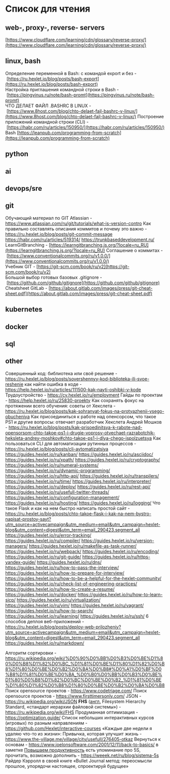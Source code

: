 # Список для чтения

## web-, proxy-, reverse- servers

[https://www.cloudflare.com/learning/cdn/glossary/reverse-proxy/](https://www.cloudflare.com/learning/cdn/glossary/reverse-proxy/)

## linux, bash

Определение переменной в Bash: с командой export и без - [https://ru.hexlet.io/blog/posts/bash-export](https://ru.hexlet.io/blog/posts/bash-export)  
Настройка приглашения командной строки в Bash - [https://pingvinus.ru/note/bash-promt](https://pingvinus.ru/note/bash-promt)  
ЧТО ДЕЛАЕТ ФАЙЛ .BASHRC В LINUX - [https://www.8host.com/blog/chto-delaet-fajl-bashrc-v-linux/](https://www.8host.com/blog/chto-delaet-fajl-bashrc-v-linux/)
Построение приложений командной строки (CLI) - [https://habr.com/ru/articles/150950/](https://habr.com/ru/articles/150950/)
Bash [https://leanpub.com/programming-from-scratch](https://leanpub.com/programming-from-scratch)

## python

## ai

## devops/sre

## git

Обучающий материал по GIT Atlassian - https://www.atlassian.com/ru/git/tutorials/what-is-version-contro
Как правильно составлять описания коммитов и почему это важно - https://ru.hexlet.io/blog/posts/git-commit-message
https://habr.com/ru/articles/519314/
https://trunkbaseddevelopment.ru/
LearnGitBranching - [https://learngitbranching.js.org/?locale=ru_RU](https://learngitbranching.js.org/?locale=ru_RU)
Соглашение о коммитах - [https://www.conventionalcommits.org/ru/v1.0.0/](https://www.conventionalcommits.org/ru/v1.0.0/)  
Учебник GIT - [https://git-scm.com/book/ru/v2](https://git-scm.com/book/ru/v2)  
Большой выбор готовых базовых .gitignore - [https://github.com/github/gitignore](https://github.com/github/gitignore)  
Cheatsheet GitLab - [https://about.gitlab.com/images/press/git-cheat-sheet.pdf](https://about.gitlab.com/images/press/git-cheat-sheet.pdf)

## kubernetes

## docker

## sql

## other


Совершенный код: библиотека или своё решение - https://ru.hexlet.io/blog/posts/sovershennyy-kod-biblioteka-ili-svoe-reshenie
как найти ошибка в коде - https://help.hexlet.io/ru/articles/111500-kak-nayti-oshibki-v-kode
Трудоустройство - https://cv.hexlet.io/ru/employment
Гайды по проектам - https://help.hexlet.io/ru/25830-proekty
Как сохранять фокус на протяжении всего обучения: советы от Хекслета - https://ru.hexlet.io/blog/posts/kak-sohranyat-fokus-na-protyazhenii-vsego-obucheniya
Как присоединиться к работе над опенсорсом, что такое PS1 и другие вопросы: отвечает разработчик Хекслета Андрей Мошков - https://ru.hexlet.io/blog/posts/kak-prisoedinitsya-k-rabote-nad-opensorsom-chto-takoe-ps1-i-drugie-voprosy-otvechaet-razrabotchik-heksleta-andrey-moshkov#chto-takoe-ps1-i-dlya-chego-ispolzuetsya
Как пользоваться CLI для автоматизации рутинных процессов - https://ru.hexlet.io/blog/posts/cli-avtomatizatsiya
https://guides.hexlet.io/ru/kanban/
https://guides.hexlet.io/ru/asciidoc/
https://guides.hexlet.io/ru/xpath/
https://guides.hexlet.io/ru/cryptography/
https://guides.hexlet.io/ru/numeral-systems/
https://guides.hexlet.io/ru/dynamic-programming/
https://guides.hexlet.io/ru/http-api/
https://guides.hexlet.io/ru/transpilers/
https://guides.hexlet.io/ru/time/
https://guides.hexlet.io/ru/interpreter/
https://guides.hexlet.io/ru/deploy/
https://guides.hexlet.io/ru/rest-api/
https://guides.hexlet.io/ru/usefull-twitter-threads/
https://guides.hexlet.io/ru/configuration-management/
https://guides.hexlet.io/ru/hosting/
https://guides.hexlet.io/ru/logging/
Что такое Flask и как на нем быстро написать простой сайт - https://ru.hexlet.io/blog/posts/chto-takoe-flask-i-kak-na-nem-bystro-napisat-prostoy-sayt?utm_source=activecampaign&utm_medium=email&utm_campaign=hexlet-blog&utm_content=digest&utm_term=email_290423.segment_all
https://guides.hexlet.io/ru/error-tracking/
https://guides.hexlet.io/ru/compiler/
https://guides.hexlet.io/ru/version-managers/
https://guides.hexlet.io/ru/makefile-as-task-runner/
https://guides.hexlet.io/ru/webpack/
https://guides.hexlet.io/ru/encoding/
https://guides.hexlet.io/ru/git-guide/
https://guides.hexlet.io/ru/https-yandex-guide/
https://guides.hexlet.io/ru/dns/
https://guides.hexlet.io/ru/how-to-pass-the-interview/
https://guides.hexlet.io/ru/how-to-prepare-for-interview/
https://guides.hexlet.io/ru/how-to-be-a-helpful-for-the-hexlet-community/
https://guides.hexlet.io/ru/check-list-of-engineering-practices/
https://guides.hexlet.io/ru/how-to-create-a-resume/
https://guides.hexlet.io/ru/docker/
https://guides.hexlet.io/ru/how-to-learn-sicp/
https://guides.hexlet.io/ru/virtualization/
https://guides.hexlet.io/ru/vim/
https://guides.hexlet.io/ru/vagrant/
https://guides.hexlet.io/ru/how-to-search/
https://guides.hexlet.io/ru/learning/
https://guides.hexlet.io/ru/ssh/
6 способов деплоя веб-приложений - https://ru.hexlet.io/blog/posts/deploy-web-prilozheniy?utm_source=activecampaign&utm_medium=email&utm_campaign=hexlet-blog&utm_content=digest&utm_term=email_290423.segment_all
https://guides.hexlet.io/ru/markdown/


Алгоритм сортировки - https://ru.wikipedia.org/wiki/%D0%90%D0%BB%D0%B3%D0%BE%D1%80%D0%B8%D1%82%D0%BC_%D1%81%D0%BE%D1%80%D1%82%D0%B8%D1%80%D0%BE%D0%B2%D0%BA%D0%B8#%D0%A1%D0%BF%D0%B8%D1%81%D0%BE%D0%BA_%D0%B0%D0%BB%D0%B3%D0%BE%D1%80%D0%B8%D1%82%D0%BC%D0%BE%D0%B2_%D1%81%D0%BE%D1%80%D1%82%D0%B8%D1%80%D0%BE%D0%B2%D0%BA%D0%B8
Поиск opensource проектов - https://www.codetriage.com/
Поиск opensource проектов - https://www.firsttimersonly.com/
JSON - https://ru.wikipedia.org/wiki/JSON
**FHS** ([англ.](https://ru.wikipedia.org/wiki/%D0%90%D0%BD%D0%B3%D0%BB%D0%B8%D0%B9%D1%81%D0%BA%D0%B8%D0%B9_%D1%8F%D0%B7%D1%8B%D0%BA "Английский язык") Filesystem Hierarchy Standard, «стандарт иерархии файловой системы») - https://ru.wikipedia.org/wiki/FHS
Продуманная оптимизация - https://optimization.guide/
Список небольших интерактивных курсов (игровых) по разным направлениям - https://github.com/Hexlet/interactive-courses
«Каждые две недели я удаляю что-то из жизни»: Привычка, которая улучшит жизнь - https://www.the-village.me/village/city/usefull/276405-otkaz
Вернуться к основам - https://www.joelonsoftware.com/2001/12/11/back-to-basics/
в заметке [Повышаем продуктивность](inbox/Повышаем%20продуктивность.md) есть упоминание про 5S, прочитать, возможно дополнить - https://weeek.net/ru/blog/sistema-5s
Райдер Кэрролл в своей книге «Bullet Journal метод: переосмысли прошлое, упорядочи настоящее, спроектируй будущее»